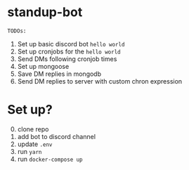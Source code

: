 # standup-bot

`TODOs:`
1. Set up basic discord bot `hello world` 
2. Set up cronjobs for the `hello world`
3. Send DMs following cronjob times
4. Set up mongoose
5. Save DM replies in mongodb
6. Send DM replies to server with custom chron expression


# Set up?

0. clone repo
1. add bot to discord channel 
2. update `.env`
3. run `yarn`
4. run `docker-compose up`